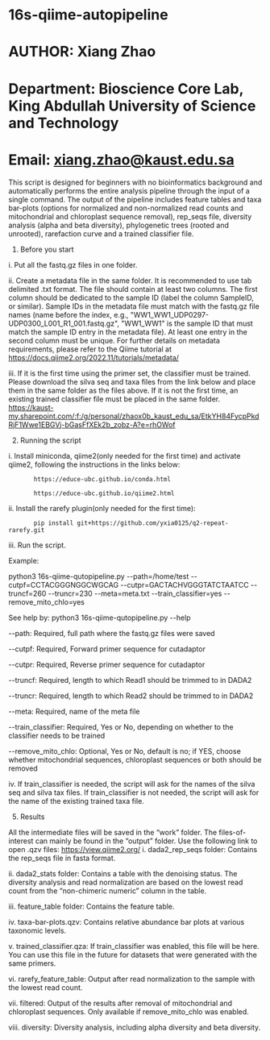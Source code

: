 # 16s-qiime-autopipeline
# AUTHOR: Xiang Zhao
# Department: Bioscience Core Lab, King Abdullah University of Science and Technology
# Email:  xiang.zhao@kaust.edu.sa

This script is designed for beginners with no bioinformatics background and automatically performs the entire analysis pipeline through the input of a single command. The output of the pipeline includes feature tables and taxa bar-plots (options for normalized and non-normalized read counts and mitochondrial and chloroplast sequence removal), rep_seqs file, diversity analysis (alpha and beta diversity), phylogenetic trees (rooted and unrooted), rarefaction curve and a trained classifier file.
1.	Before you start
   
i.	Put all the fastq.gz files in one folder.

ii.	Create a metadata file in the same folder. It is recommended to use tab delimited .txt format. The file should contain at least two columns. The first column should be dedicated to the sample ID (label the column SampleID, or similar). Sample IDs in the metadata file must match with the fastq.gz file names (name before the index, e.g., "WW1_WW1_UDP0297-UDP0300_L001_R1_001.fastq.gz", "WW1_WW1" is the sample ID that must match the sample ID entry in the metadata file). At least one entry in the second column must be unique. For further details on metadata requirements, please refer to the Qiime tutorial at https://docs.qiime2.org/2022.11/tutorials/metadata/

iii.	If it is the first time using the primer set, the classifier must be trained. Please download the silva seq and taxa files from the link below and place them in the same folder as the files above. If it is not the first time, an existing trained classifier file must be placed in the same folder.
https://kaust-my.sharepoint.com/:f:/g/personal/zhaox0b_kaust_edu_sa/EtkYH84FycpPkdRjF1Wwe1EBGVj-bGasFfXEk2b_zobz-A?e=rhOWof

2.	Running the script
   
i.	Install miniconda, qiime2(only needed for the first time) and activate qiime2, following the instructions in the links below:

           https://educe-ubc.github.io/conda.html
  	
           https://educe-ubc.github.io/qiime2.html
  	
ii.	Install the rarefy plugin(only needed for the first time):

           pip install git+https://github.com/yxia0125/q2-repeat-rarefy.git
           
iii.	Run the script.


Example:

python3 16s-qiime-qutopipeline.py --path=/home/test --cutpf=CCTACGGGNGGCWGCAG --cutpr=GACTACHVGGGTATCTAATCC --truncf=260 --truncr=230 --meta=meta.txt --train_classifier=yes --remove_mito_chlo=yes

See help by: python3 16s-qiime-qutopipeline.py --help

--path: Required, full path where the fastq.gz files were saved

--cutpf: Required, Forward primer sequence for cutadaptor

--cutpr: Required, Reverse primer sequence for cutadaptor

--truncf: Required, length to which Read1 should be trimmed to in DADA2

--truncr: Required, length to which Read2 should be trimmed to in DADA2

--meta: Required, name of the meta file

--train_classifier: Required, Yes or No, depending on whether to the classifier needs to be trained

--remove_mito_chlo: Optional, Yes or No, default is no; if YES, choose whether mitochondrial sequences, chloroplast sequences or both should be removed

iv.	If train_classifier is needed, the script will ask for the names of the silva seq and silva tax files. If train_classifier is not needed, the script will ask for the name of the existing trained taxa file.

5.	Results
   
All the intermediate files will be saved in the “work” folder. The files-of-interest can mainly be found in the “output” folder. Use the following link to open .qzv files: https://view.qiime2.org/
i.	dada2_rep_seqs folder: Contains the rep_seqs file in fasta format.

ii.	dada2_stats folder: Contains a table with the denoising status. The diversity analysis and read normalization are based on the lowest read count from the “non-chimeric numeric” column in the table.

iii.	feature_table folder: Contains the feature table.

iv.	taxa-bar-plots.qzv: Contains relative abundance bar plots at various taxonomic levels.

v.	trained_classifier.qza: If train_classifier was enabled, this file will be here. You can use this file in the future for datasets that were generated with the same primers.

vi.	rarefy_feature_table: Output after read normalization to the sample with the lowest read count.

vii.	filtered: Output of the results after removal of mitochondrial and chloroplast sequences. Only available if remove_mito_chlo was enabled.

viii.	diversity: Diversity analysis, including alpha diversity and beta diversity.




